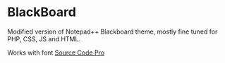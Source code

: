 BlackBoard
==========

Modified version of Notepad++ Blackboard theme, mostly fine tuned for PHP, CSS, JS and HTML.

Works with font [Source Code Pro](http://sourceforge.net/projects/sourcecodepro.adobe/)




